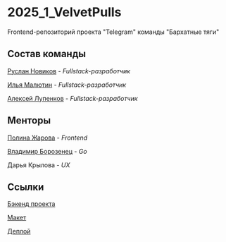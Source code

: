 # 2025_1_VelvetPulls
 Frontend-репозиторий проекта "Telegram" команды "Бархатные тяги"
 
 ## Состав команды
 
 [Руслан Новиков](https://github.com/ruslann19) - *Fullstack-разработчик*
 
 [Илья Малютин](https://github.com/Xeonoff) - *Fullstack-разработчик*
 
 [Алексей Лупенков](https://github.com/onionfriend2004) - *Fullstack-разработчик*
 
 ## Менторы
 
 [Полина Жарова](https://github.com/polinazharova) - *Frontend*
 
 [Владимир Борозенец](https://github.com/He11Coder) - *Go*
 
 Дарья Крылова - *UX*
 
 ## Ссылки
 
 [Бэкенд проекта](https://github.com/go-park-mail-ru/2025_1_VelvetPulls)

 [Макет](https://www.figma.com/design/oJ8iEKcWhUmiWh77I1aw1V/Keftegram?node-id=0-1&t=12UVo6mpYY5m7czR-1)

 [Деплой](http://90.156.217.108:8081)
